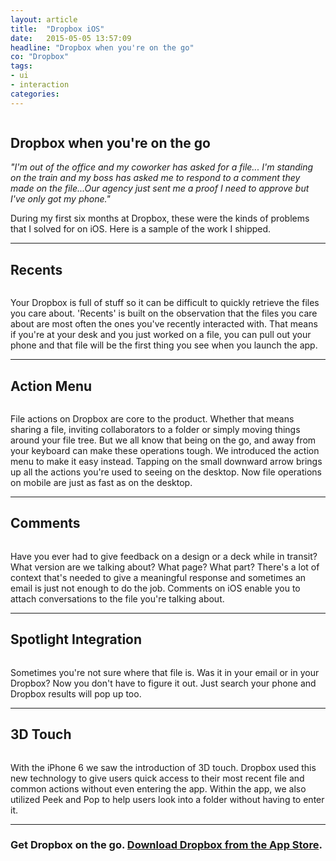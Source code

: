 ```yaml
---
layout: article
title:  "Dropbox iOS"
date:   2015-05-05 13:57:09
headline: "Dropbox when you're on the go"
co: "Dropbox"
tags:
- ui
- interaction
categories:
---
```



<figure>
<img class="lazy" data-original="{{edchao.github.io}}/assets/img_dbx-ios_cover.jpg" />
</figure>

<!--more-->

## Dropbox when you're on the go


_"I'm out of the office and my coworker has asked for a file... I'm standing on the train and my boss has asked me to respond to a comment they made on the file...Our agency just sent me a proof I need to approve but I've only got my phone."_

During my first six months at Dropbox, these were the kinds of problems that I solved for on iOS. Here is a sample of the work I shipped.

---

## Recents

<figure>
<img class="lazy" data-original="{{edchao.github.io}}/assets/img_dbx_recents.png" />
</figure>

Your Dropbox is full of stuff so it can be difficult to quickly retrieve the files you care about. 'Recents' is built on the observation that the files you care about are most often the ones you've recently interacted with. That means if you're at your desk and you just worked on a file, you can pull out your phone and that file will be the first thing you see when you launch the app.

---

## Action Menu

<figure>
<img class="lazy" data-original="{{edchao.github.io}}/assets/img_dbx_actions.gif" />
</figure>

File actions on Dropbox are core to the product. Whether that means sharing a file, inviting collaborators to a folder or simply moving things around your file tree. But we all know that being on the go, and away from your keyboard can make these operations tough. We introduced the action menu to make it easy instead. Tapping on the small downward arrow brings up all the actions you're used to seeing on the desktop. Now file operations on mobile are just as fast as on the desktop.

---


## Comments

<figure>
<img class="lazy" data-original="{{edchao.github.io}}/assets/img_dbx_comments.gif" />
</figure>

Have you ever had to give feedback on a design or a deck while in transit? What version are we talking about? What page? What part? There's a lot of context that's needed to give a meaningful response and sometimes an email is just not enough to do the job. Comments on iOS enable you to attach conversations to the file you're talking about.

---

## Spotlight Integration

<figure>
<img class="lazy" data-original="{{edchao.github.io}}/assets/img_dbx_spotlight.gif" />
</figure>

Sometimes you're not sure where that file is. Was it in your email or in your Dropbox? Now you don't have to figure it out. Just search your phone and Dropbox results will pop up too.

---

## 3D Touch

<figure>
<img class="lazy" data-original="{{edchao.github.io}}/assets/img_dbx_quick.jpg" />
</figure>

With the iPhone 6 we saw the introduction of 3D touch. Dropbox used this new technology to give users quick access to their most recent file and common actions without even entering the app. Within the app, we also utilized Peek and Pop to help users look into a folder without having to enter it.

---

### Get Dropbox on the go. <a href="https://itunes.apple.com/us/app/dropbox/id327630330?mt=8">Download Dropbox from the App Store</a>.
